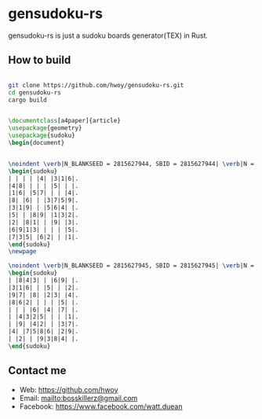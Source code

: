 # gensudoku-rs

gensudoku-rs is just a sudoku boards generator(TEX) in Rust.

## How to build

```sh

git clone https://github.com/hwoy/gensudoku-rs.git
cd gensudoku-rs
cargo build

```
```tex

\documentclass[a4paper]{article}
\usepackage{geometry}
\usepackage{sudoku}
\begin{document}


\noindent \verb|N_BLANKSEED = 2815627944, SBID = 2815627944| \verb|N = 0, SN_BLANK = 35, SD = 5| \newline \setlength\sudokusize{15cm}
\begin{sudoku}
| | | | |4| |3|1|6|.
|4|8| | | | |5| | |.
|1|6| |5|7| | | |4|.
|8| |6| | |3|7|5|9|.
|3|1|9| | |5|6|4| |.
|5| | |8|9| |1|3|2|.
|2| |8|1| | |9| |3|.
|6|9|1|3| | | | |5|.
|7|3|5| |6|2| | |1|.
\end{sudoku}
\newpage

\noindent \verb|N_BLANKSEED = 2815627945, SBID = 2815627945| \verb|N = 1, SN_BLANK = 36, SD = 5| \newline \setlength\sudokusize{15cm}
\begin{sudoku}
| |8|4|3| | |6|9| |.
|3|1|6| | |5| | |2|.
|9|7| |8| |2|3| |4|.
|8|6|2| | | | |5| |.
| | | |6| |4| |7| |.
| |4|3|2|5| | | |1|.
| |9| |4|2| | |3|7|.
|4| |7|5|8|6| |2|9|.
| |2| | |9|3|8|4| |.
\end{sudoku}

```

## Contact me

- Web: <https://github.com/hwoy>
- Email: <mailto:bosskillerz@gmail.com>
- Facebook: <https://www.facebook.com/watt.duean>


